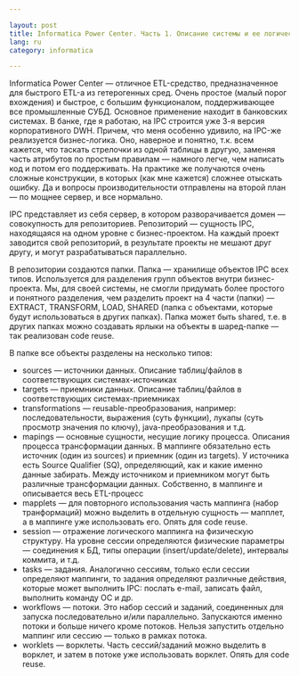 ```yaml
---

layout: post  
title: Informatica Power Center. Часть 1. Описание системы и ее логических составляющих  
lang: ru  
category: informatica  

---
```


Informatica Power Center — отличное ETL-средство, предназначенное для быстрого ETL-а из гетерогенных сред. Очень простое (малый порог вхождения) и быстрое, с большим функционалом, поддерживающее все промышленные СУБД. Основное применение находит в банковских системах. В банке, где я работаю, на IPC строится уже 3-я версия корпоративного DWH. Причем, что меня особенно удивило, на IPC-же реализуется бизнес-логика. Оно, наверное и понятно, т.к. всем кажется, что таскать стрелочки из одной таблицы в другую, заменяя часть атрибутов по простым правилам — намного легче, чем написать код и потом его поддерживать. На практике же получаются очень сложные конструкции, в которых (как мне кажется) сложнее отыскать ошибку. Да и вопросы производительности отправлены на второй план — по мощнее сервер, и все нормально.

IPC представляет из себя сервер, в котором разворачивается домен — совокупность для репозиториев. Репозиторий — сущность IPC, находящаяся на одном уровне с бизнес-проектом. На каждый проект заводится свой репозиторий, в результате проекты не мешают друг другу, и могут разрабатываться параллельно. 

В репозитории создаются папки. Папка — хранилище объектов IPC всех типов. Используется для разделения групп объектов внутри бизнес-проекта. Мы, для своей системы, не смогли придумать более простого и понятного разделения, чем разделить проект на 4 части (папки) — EXTRACT, TRANSFORM, LOAD, SHARED (папка с объектами, которые будут использоваться в других папках). Папка может быть shared, т.е. в других папках можно создавать ярлыки на объекты в шаред-папке — так реализован code reuse.

В папке все объекты разделены на несколько типов: 

* sources — источники данных. Описание таблиц/файлов в соответствующих системах-источниках
* targets — приемники данных. Описание таблиц/файлов в соответствующих системах-приемниках
* transformations — reusable-преобразования, например: последовательности, выражения (суть функции), лукапы (суть просмотр значения по ключу), java-преобразования и т.д.
* mapings — основные сущности, несущие логику процесса. Описания процесса трансформации данных. В маппинге обязательно есть источник (один из sources) и приемник (один из targets). У источника есть Source Qualifier (SQ), определяющий, как и какие именно данные забирать. Между источником и приемником могут быть различные трансформации данных. Собственно, в маппинге и описывается весь ETL-процесс
* mapplets — для повторного использования часть маппинга (набор транформаций) можно выделить в отдельную сущность — мапплет, а в маппинге уже использовать его. Опять для code reuse.
* session — отражение логического маппинга на физическую структуру. На уровне сессии определяются физические параметры — соединения к БД, типы операции (insert/update/delete), интервалы коммита, и т.д.
* tasks — задания. Аналогично сессиям, только если сессии определяют маппинги, то задания определяют различные действия, которые может выполнить IPC: послать e-mail, записать файл, выполнить команду ОС и др.
* workflows — потоки. Это набор сессий и заданий, соединенных для запуска последовательно и/или параллельно. Запускаются именно потоки и больше ничего кроме потоков. Нельзя запустить отдельно маппинг или сессию — только в рамках потока. 
* worklets — ворклеты. Часть сессий/заданий можно выделить в ворклет, и затем в потоке уже использовать ворклет. Опять для code reuse.
